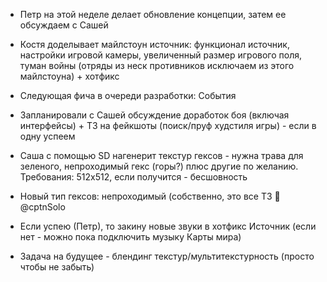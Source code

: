 
- Петр на этой неделе делает обновление концепции, затем ее обсуждаем с Сашей

- Костя доделывает майлстоун источник: функционал источник, настройки игровой камеры, увеличенный размер игрового поля, туман войны (отряды из неск противников исключаем из этого майлстоуна) + хотфикс

- Следующая фича в очереди разработки: События

- Запланировали с Сашей обсуждение доработок боя (включая интерфейсы) + ТЗ на фейкшоты (поиск/пруф худстиля игры) - если в одну успеем

- Саша с помощью SD нагенерит текстур гексов - нужна трава для зеленого, непроходимый гекс (горы?) плюс другие по желанию. Требования: 512х512, если получится - бесшовность

- Новый тип гексов: непроходимый (собственно, это все ТЗ 🙂 @cptnSolo 

- Если успею (Петр), то закину новые звуки в хотфикс Источник (если нет - можно пока подключить музыку Карты мира)

- Задача на будущее - блендинг текстур/мультитекстурность (просто чтобы не забыть)